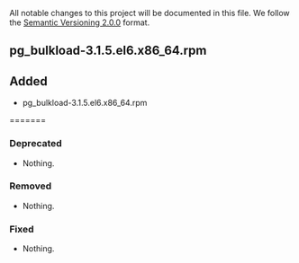 All notable changes to this project will be documented in this file.
We follow the [Semantic Versioning 2.0.0](http://semver.org/) format.

## pg_bulkload-3.1.5.el6.x86_64.rpm

## Added
- pg_bulkload-3.1.5.el6.x86_64.rpm

=======

### Deprecated
- Nothing.

### Removed
- Nothing.

### Fixed
- Nothing.


